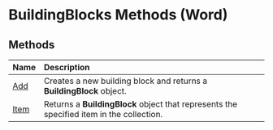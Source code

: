 
# BuildingBlocks Methods (Word)

## Methods



|**Name**|**Description**|
|:-----|:-----|
|[Add](22725f33-4de0-95cd-d4a5-a2379b0130c4.md)|Creates a new building block and returns a  **BuildingBlock** object.|
|[Item](8380b6d9-fefa-dd3e-fc30-156b3a8be47a.md)|Returns a  **BuildingBlock** object that represents the specified item in the collection.|
